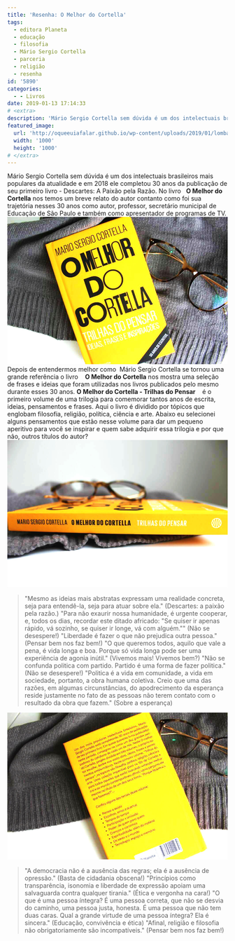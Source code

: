 ```yaml
---
title: 'Resenha: O Melhor do Cortella'
tags:
  - editora Planeta
  - educação
  - filosofia
  - Mário Sergio Cortella
  - parceria
  - religião
  - resenha
id: '5890'
categories:
  - - Livros
date: 2019-01-13 17:14:33
# <extra>
description: 'Mário Sergio Cortella sem dúvida é um dos intelectuais brasileiros mais populares da atualidade e em 2018 ele completou 30 anos da publicação de seu primeiro livro &#8211; Descartes: A Paixão pela Razão. No livro   O Melhor do Cortella   nos temos um breve relato do autor contanto como foi sua trajetória nesses 30 anos como autor, professor, secretário municipal de Educação de São Paulo e também como apresentador de programas de TV. Depois de entendermos melhor como  Mário Sergio Cortella se tornou uma grande referência o livro    O Melhor do Cortella    nos mostra uma seleção de frases e ideias que foram utilizadas nos livros publicados pelo mesmo durante esses 30 anos. O Melhor do Cortella &#8211; Trilhas do Pensar    é o primeiro volume de uma trilogia para comemorar tantos anos de escrita, ideias, pensamentos e frases. Aqui o livro &hellip;'
featured_image: 
  url: 'http://oqueeuiafalar.github.io/wp-content/uploads/2019/01/lombada-livro-o-melhor-do-cortella.jpg'
  width: '1000'
  height: '1000'
# </extra>
---
```


Mário Sergio Cortella sem dúvida é um dos intelectuais brasileiros mais populares da atualidade e em 2018 ele completou 30 anos da publicação de seu primeiro livro - Descartes: A Paixão pela Razão. No livro   **O Melhor do Cortella** nos temos um breve relato do autor contanto como foi sua trajetória nesses 30 anos como autor, professor, secretário municipal de Educação de São Paulo e também como apresentador de programas de TV. ![Capa do livro - O melhor do Cortella](/wp-content/uploads/2019/01/capa-livro-o-melhor-do-cortella.jpg "Capa do livro - O melhor do Cortella") Depois de entendermos melhor como  Mário Sergio Cortella se tornou uma grande referência o livro    **O Melhor do Cortella** nos mostra uma seleção de frases e ideias que foram utilizadas nos livros publicados pelo mesmo durante esses 30 anos. **O Melhor do Cortella - Trilhas do Pensar**    é o primeiro volume de uma trilogia para comemorar tantos anos de escrita, ideias, pensamentos e frases. Aqui o livro é dividido por tópicos que englobam filosofia, religião, política, ciência e arte. Abaixo eu selecionei alguns pensamentos que estão nesse volume para dar um pequeno aperitivo para você se inspirar e quem sabe adquirir essa trilogia e por que não, outros títulos do autor? ![Lombada do livro - O melhor do Cortella](/wp-content/uploads/2019/01/lombada-livro-o-melhor-do-cortella.jpg "Lombada do livro - O melhor do Cortella")

> "Mesmo as ideias mais abstratas expressam uma realidade concreta, seja para entendê-la, seja para atuar sobre ela." (Descartes: a paixão pela razão.) "Para não exaurir nossa humanidade, é urgente cooperar, e, todos os dias, recordar este ditado africado: "Se quiser ir apenas rápido, vá sozinho, se quiser ir longe, vá com alguém."" (Não se desespere!) "Liberdade é fazer o que não prejudica outra pessoa." (Pensar bem nos faz bem!) "O que queremos todos, aquilo que vale a pena, é vida longa e boa. Porque só vida longa pode ser uma experiência de agonia inútil." (Vivemos mais! Vivemos bem?) "Não se confunda politica com partido. Partido é uma forma de fazer politica." (Não se desespere!) "Politica é a vida em comunidade, a vida em sociedade, portanto, a obra humana coletiva. Creio que uma das razões, em algumas circunstâncias, do apodrecimento da esperança reside justamente no fato de as pessoas não terem contato com o resultado da obra que fazem." (Sobre a esperança)

![Contra capa livro O melhor do Cortella](/wp-content/uploads/2019/01/contra-capa-livro-o-melhor-do-cortella.jpg "Contra capa livro O melhor do Cortella")

> "A democracia não é a ausência das regras; ela é a ausência de opressão." (Basta de cidadania obscena!) "Princípios como transparência, isonomia e liberdade de expressão apoiam uma salvaguarda contra qualquer tirania." (Ética e vergonha na cara!) "O que é uma pessoa íntegra? É uma pessoa correta, que não se desvia do caminho, uma pessoa justa, honesta. É uma pessoa que não tem duas caras. Qual a grande virtude de uma pessoa íntegra? Ela é sincera." (Educação, convivência e ética) "Afinal, religião e filosofia não obrigatoriamente são incompatíveis." (Pensar bem nos faz bem!)
